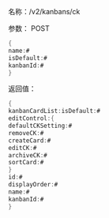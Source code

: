 名称：/v2/kanbans/ck

参数：
POST
```java
{
name:#
isDefault:#
kanbanId:#
}
```
返回值：
```java
{
kanbanCardList:isDefault:#
editControl:{
defaultCKSetting:#
removeCK:#
createCard:#
editCK:#
archiveCK:#
sortCard:#
}
id:#
displayOrder:#
name:#
kanbanId:#
}
```
